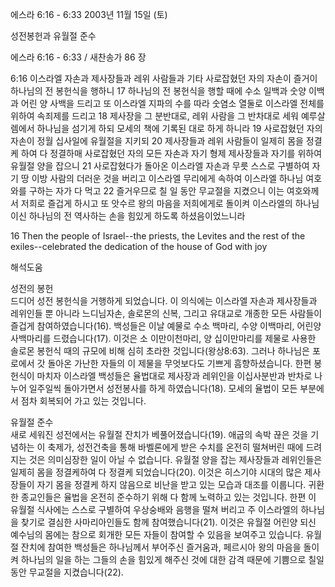 에스라 6:16 - 6:33 
2003년 11월 15일 (토)

성전봉헌과 유월절 준수



에스라 6:16 - 6:33 / 새찬송가 86 장


6:16 이스라엘 자손과 제사장들과 레위 사람들과 기타 사로잡혔던 자의 자손이 즐거이 하나님의 전 봉헌식을 행하니 
17 하나님의 전 봉헌식을 행할 때에 수소 일백과 숫양 이백과 어린 양 사백을 드리고 또 이스라엘 지파의 수를 따라 숫염소 열둘로 이스라엘 전체를 위하여 속죄제를 드리고 
18 제사장을 그 분반대로, 레위 사람을 그 반차대로 세워 예루살렘에서 하나님을 섬기게 하되 모세의 책에 기록된 대로 하게 하니라 
19 사로잡혔던 자의 자손이 정월 십사일에 유월절을 지키되 
20 제사장들과 레위 사람들이 일제히 몸을 정결케 하여 다 정결하매 사로잡혔던 자의 모든 자손과 자기 형제 제사장들과 자기를 위하여 유월절 양을 잡으니 
21 사로잡혔다가 돌아온 이스라엘 자손과 무릇 스스로 구별하여 자기 땅 이방 사람의 더러운 것을 버리고 이스라엘 무리에게 속하여 이스라엘 하나님 여호와를 구하는 자가 다 먹고 
22 즐거우므로 칠 일 동안 무교절을 지켰으니 이는 여호와께서 저희로 즐겁게 하시고 또 앗수르 왕의 마음을 저희에게로 돌이켜 이스라엘의 하나님이신 하나님의 전 역사하는 손을 힘있게 하도록 하셨음이었느니라 

16 Then the people of Israel--the priests, the Levites and the rest of the exiles--celebrated the dedication of the house of God with joy

해석도움





성전의 봉헌  
드디어 성전 봉헌식을 거행하게 되었습니다. 이 의식에는 이스라엘 자손과 제사장들과 레위인들 뿐 아니라 느디님자손, 솔로몬의 신복, 그리고 유대교로 개종한 모든 사람들이 즐겁게 참여하였습니다(16). 백성들은 이날 예물로 수소 백마리, 수양 이백마리, 어린양 사백마리를 드렸습니다(17). 이것은 소 이만이천마리, 양 십이만마리를 제물로 사용한 솔로몬 봉헌식 때의 규모에 비해 심히 초라한 것입니다(왕상8:63). 그러나 하나님은 포로에서 갓 돌아온 가난한 자들의 이 제물을 무엇보다도 기쁘게 흠향하셨습니다. 한편 봉헌식이 마치자 이스라엘 백성들은 율법대로 제사장과 레위인을 이십사분반과 반차로 나누어 일주일씩 돌아가면서 성전봉사를 하게 하였습니다(18). 모세의 율법이 모든 부분에서 점차 회복되어 가고 있는 것입니다. 

유월절 준수  
새로 세워진 성전에서는 유월절 잔치가 베풀어졌습니다(19). 애굽의 속박 끊은 것을 기념하는 이 축제가, 성전건축을 통해 바벨론에게 받은 수치를 온전히 떨쳐버린 때에 드려지는 것은 의미심장한 일이 아닐 수 없습니다. 유월절 양을 잡는 제사장들과 레위인들은 일제히 몸을 정결케하여 다 정결케 되었습니다(20). 이것은 히스기야 시대의 많은 제사장들이 자기 몸을 정결케 하지 않음으로 비난을 받고 있는 모습과 대조를 이룹니다. 귀환한 종교인들은 율법을 온전히 준수하기 위해 다 함께 노력하고 있는 것입니다. 한편 이 유월절 식사에는 스스로 구별하여 우상숭배와 음행을 떨쳐 버리고 주 이스라엘의 하나님을 찾기로 결심한 사마리아인들도 함께 참여했습니다(21). 이것은 유월절 어린양 되신 예수님의 몸에는 참으로 회개한 모든 자들이 참여할 수 있음을 보여주고 있습니다. 유월절 잔치에 참여한 백성들은 하나님께서 부어주신 즐거움과, 페르시아 왕의 마음을 돌이켜 하나님의 일을 하는 그들의 손을 힘있게 해주신 것에 대한 감격 때문에 기쁨으로 칠일동안 무교절을 지켰습니다(22).